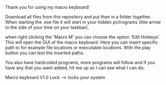 Thank you for using my macro keyboard!

Download all files from this repository and put then in a folder together.
When starting the .exe file it will start in your hidden pictrograms (litte arrow to the side of your time on your taskbar).

when right clicking the 'Macro M' you can choose the option 'Edit Hotkeys'. This will open the GUI of the macro keyboard.
Here you can insert specific path to for example file locations or executable locations. With the play button you can test the inserted paths. 

You also have hardcoded programs, more programs will follow and if you have any that you want added, hit me up so I can see what I can do:

Macro keyboard V1.0
Lock --> locks your system
